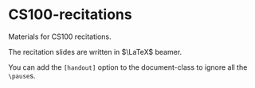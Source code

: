 # CS100-recitations
Materials for CS100 recitations.

The recitation slides are written in $\LaTeX$ beamer.

You can add the `[handout]` option to the document-class to ignore all the `\pause`s.
